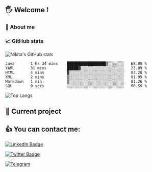 ## 🖐 Welcome !

### 🙂 About me

### 📈 GitHub stats
![Nikita's GitHub stats](https://github-readme-stats.vercel.app/api?username=DOMOKUL&show_icons=true&theme=gruvbox)

<!--START_SECTION:waka-->

```text
Java       1 hr 34 mins    █████████████████▒░░░░░░░   68.85 %
YAML       31 mins         █████▓░░░░░░░░░░░░░░░░░░░   23.09 %
HTML       4 mins          ▓░░░░░░░░░░░░░░░░░░░░░░░░   03.20 %
XML        2 mins          ▒░░░░░░░░░░░░░░░░░░░░░░░░   01.99 %
Markdown   1 min           ▒░░░░░░░░░░░░░░░░░░░░░░░░   01.26 %
SQL        0 secs          ░░░░░░░░░░░░░░░░░░░░░░░░░   00.59 %
```

<!--END_SECTION:waka-->

![Top Langs](https://github-readme-stats.vercel.app/api/top-langs/?username=DOMOKUL&layout=compact&show_icons=true&theme=gruvbox)

## 🎨 Current project

## 👍 You can contact me:

[![LinkedIn Badge](https://img.shields.io/badge/LinkedIn-Profile-informational?style=flat&logo=linkedin&logoColor=white&color=0D76A8)](https://www.linkedin.com/in/strokach-nikita-810b50230/)

[![Twitter Badge](https://img.shields.io/badge/Twitter-Profile-informational?style=flat&logo=twitter&logoColor=white&color=0D76A8)](https://twitter.com/domokul)

[![Telegram](https://img.shields.io/badge/Telegram-Profile-informational?style=flat&logo=telegram&logoColor=white&color=0D76A8)](https://t.me/Domokul)


